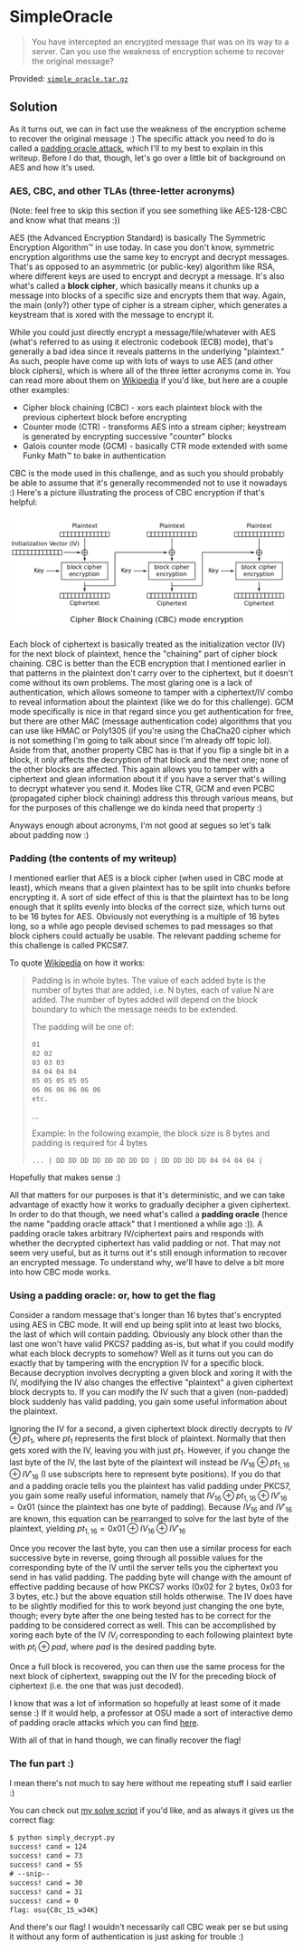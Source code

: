 # SimpleOracle

> You have intercepted an encrypted message that was on its way to a server.
> Can you use the weakness of encryption scheme to recover the original message?

Provided: [`simple_oracle.tar.gz`](simple_oracle.tar.gz)

## Solution

As it turns out, we can in fact use the weakness of the encryption scheme to recover the original message :)
The specific attack you need to do is called a [padding oracle attack](https://en.wikipedia.org/wiki/Padding_oracle_attack), which I'll to my best to explain in this writeup.
Before I do that, though, let's go over a little bit of background on AES and how it's used.

### AES, CBC, and other TLAs (three-letter acronyms)

(Note: feel free to skip this section if you see something like AES-128-CBC and know what that means :))

AES (the Advanced Encryption Standard) is basically The Symmetric Encryption Algorithm™ in use today.
In case you don't know, symmetric encryption algorithms use the same key to encrypt and decrypt messages.
That's as opposed to an asymmetric (or public-key) algorithm like RSA, where different keys are used to encrypt and decrypt a message.
It's also what's called a **block cipher**, which basically means it chunks up a message into blocks of a specific size and encrypts them that way.
Again, the main (only?) other type of cipher is a stream cipher, which generates a keystream that is xored with the message to encrypt it.

While you could just directly encrypt a message/file/whatever with AES (what's referred to as using it electronic codebook (ECB) mode), that's generally a bad idea since it reveals patterns in the underlying "plaintext."
As such, people have come up with lots of ways to use AES (and other block ciphers), which is where all of the three letter acronyms come in.
You can read more about them on [Wikipedia](https://en.wikipedia.org/wiki/Block_cipher_mode_of_operation) if you'd like, but here are a couple other examples:

- Cipher block chaining (CBC) - xors each plaintext block with the previous ciphertext block before encrypting
- Counter mode (CTR) - transforms AES into a stream cipher; keystream is generated by encrypting successive "counter" blocks
- Galois counter mode (GCM) - basically CTR mode extended with some Funky Math™ to bake in authentication

CBC is the mode used in this challenge, and as such you should probably be able to assume that it's generally recommended not to use it nowadays :)
Here's a picture illustrating the process of CBC encryption if that's helpful:

<div align="center">
<img src="img/cbc-diagram.png" alt="Diagram showing how cipher block chaining works">
</div>

Each block of ciphertext is basically treated as the initialization vector (IV) for the next block of plaintext, hence the "chaining" part of cipher block chaining.
CBC is better than the ECB encryption that I mentioned earlier in that patterns in the plaintext don't carry over to the ciphertext, but it doesn't come without its own problems.
The most glaring one is a lack of authentication, which allows someone to tamper with a ciphertext/IV combo to reveal information about the plaintext (like we do for this challenge).
GCM mode specifically is nice in that regard since you get authentication for free, but there are other MAC (message authentication code) algorithms that you can use like HMAC or Poly1305 (if you're using the ChaCha20 cipher which is not something I'm going to talk about since I'm already off topic lol).
Aside from that, another property CBC has is that if you flip a single bit in a block, it only affects the decryption of that block and the next one; none of the other blocks are affected.
This again allows you to tamper with a ciphertext and glean information about it if you have a server that's willing to decrypt whatever you send it.
Modes like CTR, GCM and even PCBC (propagated cipher block chaining) address this through various means, but for the purposes of this challenge we do kinda need that property :)

Anyways enough about acronyms, I'm not good at segues so let's talk about padding now :)

### Padding (the contents of my writeup)

I mentioned earlier that AES is a block cipher (when used in CBC mode at least), which means that a given plaintext has to be split into chunks before encrypting it.
A sort of side effect of this is that the plaintext has to be long enough that it splits evenly into blocks of the correct size, which turns out to be 16 bytes for AES.
Obviously not everything is a multiple of 16 bytes long, so a while ago people devised schemes to pad messages so that block ciphers could actually be usable.
The relevant padding scheme for this challenge is called PKCS#7.

To quote [Wikipedia](https://en.wikipedia.org/wiki/Padding_(cryptography)#PKCS#5_and_PKCS#7) on how it works:

> Padding is in whole bytes. The value of each added byte is the number of bytes that are added, i.e. N bytes, each of value N are added. The number of bytes added will depend on the block boundary to which the message needs to be extended. 
>
> The padding will be one of: 
>
> ```
> 01
> 02 02
> 03 03 03
> 04 04 04 04
> 05 05 05 05 05
> 06 06 06 06 06 06
> etc.
> ```
>
> ...
>
> Example: In the following example, the block size is 8 bytes and padding is required for 4 bytes
>
> ```
> ... | DD DD DD DD DD DD DD DD | DD DD DD DD 04 04 04 04 |
> ```

Hopefully that makes sense :)

All that matters for our purposes is that it's deterministic, and we can take advantage of exactly how it works to gradually decipher a given ciphertext.
In order to do that though, we need what's called a **padding oracle** (hence the name "padding oracle attack" that I mentioned a while ago :)).
A padding oracle takes arbitrary IV/ciphertext pairs and responds with whether the decrypted ciphertext has valid padding or not.
That may not seem very useful, but as it turns out it's still enough information to recover an encrypted message.
To understand why, we'll have to delve a bit more into how CBC mode works.

### Using a padding oracle: or, how to get the flag

Consider a random message that's longer than 16 bytes that's encrypted using AES in CBC mode.
It will end up being split into at least two blocks, the last of which will contain padding.
Obviously any block other than the last one won't have valid PKCS7 padding as-is, but what if you could modify what each block decrypts to somehow?
Well as it turns out you can do exactly that by tampering with the encryption IV for a specific block.
Because decryption involves decrypting a given block and xoring it with the IV, modifying the IV also changes the effective "plaintext" a given ciphertext block decrypts to.
If you can modify the IV such that a given (non-padded) block suddenly has valid padding, you gain some useful information about the plaintext.

Ignoring the IV for a second, a given ciphertext block directly decrypts to $IV \oplus pt_1$, where $pt_1$ represents the first block of plaintext.
Normally that then gets xored with the IV, leaving you with just $pt_1$.
However, if you change the last byte of the IV, the last byte of the plaintext will instead be $IV_{16} \oplus pt_{1,16} \oplus IV'_{16}$ (I use subscripts here to represent byte positions).
If you do that and a padding oracle tells you the plaintext has valid padding under PKCS7, you gain some really useful information, namely that $IV_{16} \oplus pt_{1,16} \oplus IV'_{16} = 0x01$ (since the plaintext has one byte of padding).
Because $IV_{16}$ and $IV'_{16}$ are known, this equation can be rearranged to solve for the last byte of the plaintext, yielding $pt_{1,16} = 0x01 \oplus IV_{16} \oplus IV'_{16}$

Once you recover the last byte, you can then use a similar process for each successive byte in reverse, going through all possible values for the corresponding byte of the IV until the server tells you the ciphertext you send in has valid padding.
The padding byte will change with the amount of effective padding because of how PKCS7 works (0x02 for 2 bytes, 0x03 for 3 bytes, etc.) but the above equation still holds otherwise.
The IV does have to be slightly modified for this to work beyond just changing the one byte, though; every byte after the one being tested has to be correct for the padding to be considered correct as well.
This can be accomplished by xoring each byte of the IV $IV_i$ corresponding to each following plaintext byte with $pt_i \oplus pad$, where $pad$ is the desired padding byte.

Once a full block is recovered, you can then use the same process for the next block of ciphertext, swapping out the IV for the preceding block of ciphertext (i.e. the one that was just decoded).

I know that was a lot of information so hopefully at least some of it made sense :)
If it would help, a professor at OSU made a sort of interactive demo of padding oracle attacks which you can find [here](https://web.engr.oregonstate.edu/~rosulekm/crypto/padding.html).

With all of that in hand though, we can finally recover the flag!

### The fun part :)

I mean there's not much to say here without me repeating stuff I said earlier :)

You can check out [my solve script](./simply_decrypt.py) if you'd like, and as always it gives us the correct flag:

```shell
$ python simply_decrypt.py
success! cand = 124
success! cand = 73
success! cand = 55
# --snip--
success! cand = 30
success! cand = 31
success! cand = 0
flag: osu{C8c_15_w34K}
```

And there's our flag!
I wouldn't necessarily call CBC weak per se but using it without any form of authentication is just asking for trouble :)
